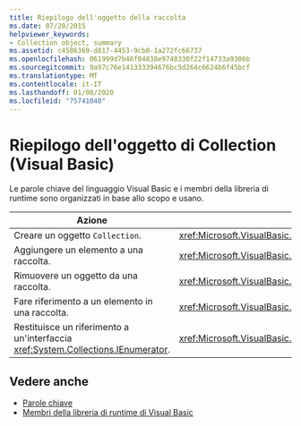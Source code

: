 ```yaml
---
title: Riepilogo dell'oggetto della raccolta
ms.date: 07/20/2015
helpviewer_keywords:
- Collection object, summary
ms.assetid: c4586369-d817-4453-9cb0-1a272fc66737
ms.openlocfilehash: 061999d7b46f04838e9740330f22f14733a9306b
ms.sourcegitcommit: 9a97c76e141333394676bc5d264c6624b6f45bcf
ms.translationtype: MT
ms.contentlocale: it-IT
ms.lasthandoff: 01/08/2020
ms.locfileid: "75741040"
---
```

# <a name="collection-object-summary-visual-basic"></a>Riepilogo dell'oggetto di Collection (Visual Basic)
Le parole chiave del linguaggio Visual Basic e i membri della libreria di runtime sono organizzati in base allo scopo e usano.  
  
|Azione|Language - elemento|  
|------------|----------------------|  
|Creare un oggetto `Collection`.|<xref:Microsoft.VisualBasic.Collection>|  
|Aggiungere un elemento a una raccolta.|<xref:Microsoft.VisualBasic.Collection.Add%2A>|  
|Rimuovere un oggetto da una raccolta.|<xref:Microsoft.VisualBasic.Collection.Remove%2A>|  
|Fare riferimento a un elemento in una raccolta.|<xref:Microsoft.VisualBasic.Collection.Item%2A>|  
|Restituisce un riferimento a un'interfaccia <xref:System.Collections.IEnumerator>.|<xref:Microsoft.VisualBasic.Collection.System%23Collections%23IEnumerable%23GetEnumerator%2A>|  
  
## <a name="see-also"></a>Vedere anche

- [Parole chiave](../../../visual-basic/language-reference/keywords/index.md)
- [Membri della libreria di runtime di Visual Basic](../../../visual-basic/language-reference/runtime-library-members.md)
